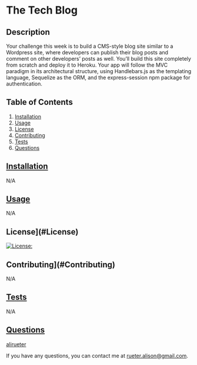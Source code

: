 
# The Tech Blog

## Description
Your challenge this week is to build a CMS-style blog site similar to a Wordpress site, where developers can publish their blog posts and comment on other developers’ posts as well. You’ll build this site completely from scratch and deploy it to Heroku. Your app will follow the MVC paradigm in its architectural structure, using Handlebars.js as the templating language, Sequelize as the ORM, and the express-session npm package for authentication.

## Table of Contents
1. [Installation](#Installation)
2. [Usage](#Usage)
3. [License](#License)
4. [Contributing](#Contributing)
5. [Tests](#Tests)
6. [Questions](#Questions)

## [Installation](#Installation)
N/A

## [Usage](#Usage)
N/A

## License](#License)

[![License: ](https://img.shields.io/badge/License-)](https://opensource.org/licenses/)

## Contributing](#Contributing)
N/A

## [Tests](#Tests)
N/A

## [Questions](#Questions)
[alirueter](https://github.com/alirueter)

If you have any questions, you can contact me at rueter.alison@gmail.com.